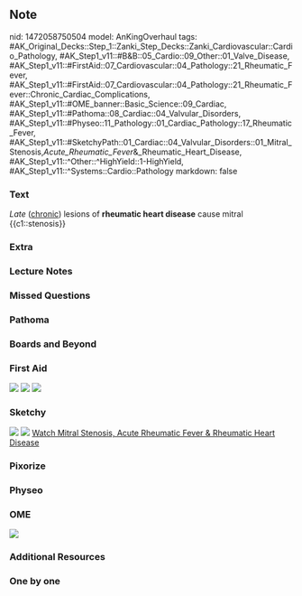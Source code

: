 ## Note
nid: 1472058750504
model: AnKingOverhaul
tags: #AK_Original_Decks::Step_1::Zanki_Step_Decks::Zanki_Cardiovascular::Cardio_Pathology, #AK_Step1_v11::#B&B::05_Cardio::09_Other::01_Valve_Disease, #AK_Step1_v11::#FirstAid::07_Cardiovascular::04_Pathology::21_Rheumatic_Fever, #AK_Step1_v11::#FirstAid::07_Cardiovascular::04_Pathology::21_Rheumatic_Fever::Chronic_Cardiac_Complications, #AK_Step1_v11::#OME_banner::Basic_Science::09_Cardiac, #AK_Step1_v11::#Pathoma::08_Cardiac::04_Valvular_Disorders, #AK_Step1_v11::#Physeo::11_Pathology::01_Cardiac_Pathology::17_Rheumatic_Fever, #AK_Step1_v11::#SketchyPath::01_Cardiac::04_Valvular_Disorders::01_Mitral_Stenosis,_Acute_Rheumatic_Fever_&_Rheumatic_Heart_Disease, #AK_Step1_v11::^Other::^HighYield::1-HighYield, #AK_Step1_v11::^Systems::Cardio::Pathology
markdown: false

### Text
<div>
  <div>
    <i>Late</i> (<u>chronic</u>) lesions of <b>rheumatic heart
    disease</b> cause mitral {{c1::stenosis}}
  </div>
</div>

### Extra


### Lecture Notes


### Missed Questions


### Pathoma


### Boards and Beyond


### First Aid
<img src="tmpxjiP4Y.png"> <img src="tmpPWkmcx.png"> <img src=
"tmpr4FhLf.png">

### Sketchy
<img src="SketchyMedical-2019-12-19%2011-28-18_1566160514431.jpg">
<img src="Zoverall%20picture%20(19)_1566160514431.jpg"> <a href=
"https://dashboard.sketchy.com/study/medical/courses/medical-pathophysiology/units/medical-pathophysiology-cardiac/videos/medical-pathophysiology-cardiac-valvular-disorders-mitral-stenosis-acute-rheumatic-fever-and-rheumatic-heart-disease?utm_source=anki&utm_medium=partnership&utm_campaign=february_update&utm_content=medical">
Watch Mitral Stenosis, Acute Rheumatic Fever & Rheumatic Heart
Disease</a>

### Pixorize


### Physeo


### OME
<div class="ome-widget">
  <a href="https://onlinemeded.org/spa/cardiac?ref=anki"><img src=
  "_OME_AnkiFlashcards_Topic_3.png"></a>
</div>

### Additional Resources


### One by one

